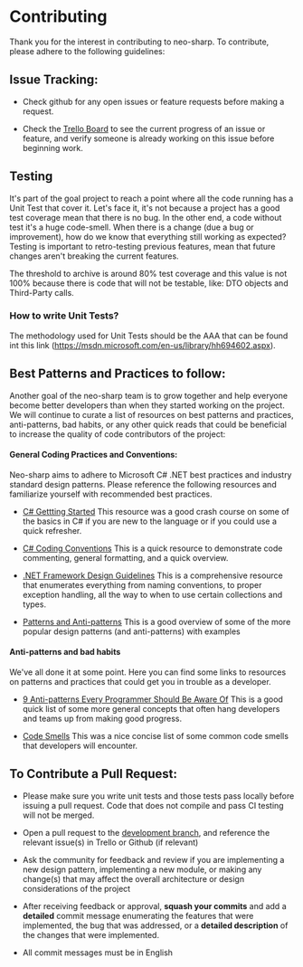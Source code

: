 # Contributing
Thank you for the interest in contributing to neo-sharp.  To contribute, please adhere to the following guidelines:

## Issue Tracking:

* Check github for any open issues or feature requests before making a request.

* Check the [Trello Board](https://trello.com/b/WwSwxpB7/city-of-zion-neo-sharp) to see the current progress of an issue or feature, and verify someone is already working on this issue before beginning work.

## Testing
It's part of the goal project to reach a point where all the code running has a Unit Test that cover it. Let's face it, it's not because a project has a good test coverage mean that there is no bug. In the other end, a code without test it's a huge code-smell. When there is a change (due a bug or improvement), how do we know that everything still working as expected?
Testing is important to retro-testing previous features, mean that future changes aren't breaking the current features.

The threshold to archive is around 80% test coverage and this value is not 100% because there is code that will not be testable, like: DTO objects and Third-Party calls.

### How to write Unit Tests?
The methodology used for Unit Tests should be the AAA that can be found int this link (https://msdn.microsoft.com/en-us/library/hh694602.aspx).

## Best Patterns and Practices to follow:
Another goal of the neo-sharp team is to grow together and help everyone become better developers than when they started working on the project.  We will continue to curate a list of resources on best patterns and practices, anti-patterns, bad habits, or any other quick reads that could be beneficial to increase the quality of code contributors of the project:

#### General Coding Practices and Conventions:
Neo-sharp aims to adhere to Microsoft C# .NET best practices and industry standard design patterns.  Please reference the following resources and familiarize yourself with recommended best practices.  

* [C# Gettting Started](https://github.com/dotnet/training-tutorials/tree/master/content/csharp/getting-started)
This resource was a good crash course on some of the basics in C# if you are new to the language or if you could use a quick refresher.

* [C# Coding Conventions](https://docs.microsoft.com/en-us/dotnet/csharp/programming-guide/inside-a-program/coding-conventions)
This is a quick resource to demonstrate code commenting, general formatting, and a quick overview.

* [.NET Framework Design Guidelines](https://docs.microsoft.com/en-us/dotnet/standard/design-guidelines/)
This is a comprehensive resource that enumerates everything from naming conventions, to proper exception handling, all the way to when to use certain collections and types.

* [Patterns and Anti-patterns](https://github.com/dotnet/training-tutorials/blob/master/content/csharp/getting-started/patterns-antipatterns.md)
This is a good overview of some of the more popular design patterns (and anti-patterns) with examples

#### Anti-patterns and bad habits
We've all done it at some point.  Here you can find some links to resources on patterns and practices that could get you in trouble as a developer.

* [9 Anti-patterns Every Programmer Should Be Aware Of](https://sahandsaba.com/nine-anti-patterns-every-programmer-should-be-aware-of-with-examples.html)
This is a good quick list of some more general concepts that often hang developers and teams up from making good progress. 

* [Code Smells](https://blog.codinghorror.com/code-smells/)
This was a nice concise list of some common code smells that developers will encounter.  

## To Contribute a Pull Request:
* Please make sure you write unit tests and those tests pass locally before issuing a pull request.  Code that does not compile and pass CI testing will not be merged.

*  Open a pull request to the [development branch](https://github.com/CityOfZion/neo-sharp/tree/development), and reference the relevant issue(s) in Trello or Github (if relevant)

* Ask the community for feedback and review if you are implementing a new design pattern, implementing a new module, or making any change(s) that may affect the overall architecture or design considerations of the project

* After receiving feedback or approval, <b>squash your commits</b> and add a <b>detailed</b> commit message enumerating the features that were implemented, the bug that was addressed, or a <b>detailed description</b> of the changes that were implemented.

* All commit messages must be in English
